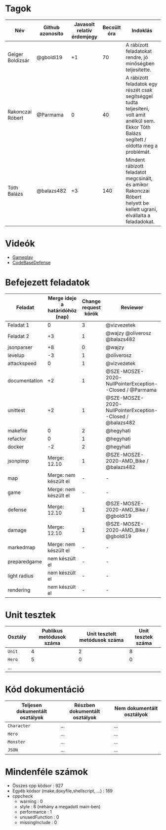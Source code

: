 # Tagok

| Név | Github azonosito  | Javasolt relatív érdemjegy | Becsült óra | Indoklás  | 
| --- | ---- | --- | ------------------ | --------- |
| Geiger Boldizsár | @gboldi19 | +1 | 70 | A rábízott feladatokat rendre, jó minőségben teljesítette. |
| Rakonczai Róbert | @Parmama | 0 | 40 | A rábízott feladatok egy részét csak segítséggel tudta teljesíteni, volt amit anélkül sem. Ekkor Tóth Balázs segített / oldotta meg a problémát. |
| Tóth Balázs | @balazs482 | +3 | 140 | Mindent rábízott feladatot megcsinált, és amikor Rakonczai Róbert helyett be kellett ugrani, elvállalta a feladadokat. |


# Videók

 - [Gameplay](/videos/gameplay.mp4)
 - [CodeBaseDefense](/videos/codebasedefense.mp4)

# Befejezett feladatok

| Feladat | Merge ideje a határidóhöz (nap) | Change request körök | Reviewer | 
| ------- | ------------------------------- | -------------------- | -------- |
| Feladat 1 | 0 | 3 | @vizvezetek | 
| Feladat 2 | +3 | 1 | @wajzy @oliverosz @balazs482 |
| jsonparser | +8 | 0 | @wajzy |
| levelup | -3 | 1 | @oliverosz |
| attackspeed | 0 | 1 | @vizvezetek |
| documentation | +2 | 1 | @SZE-MOSZE-2020-NullPointerException--Closed / @Parmama |
| unittest | +2 | 1 | @SZE-MOSZE-2020-NullPointerException--Closed / @balazs482 |
| makefile | 0 | 2 | @hegyhati |
| refactor | 0 | 1 | @hegyhati |
| docker | -2 | 2 | @hegyhati |
| jsonpimp | Merge: 12.10 | 1 | @SZE-MOSZE-2020-AMD_Bike / @balazs482 |
| map | Merge: nem készült el | - | - |
| game | Merge: nem készült el | - | - |
| defense | Merge: 12.10 | 1 | @SZE-MOSZE-2020-AMD_Bike / @gboldi19 |
| damage | Merge: 12.10 | 1 | @SZE-MOSZE-2020-AMD_Bike / @gboldi19 |
| markedmap | Merge: nem készült el | - | - |
| preparedgame | nem készült el | - | -
| light radius | nem készült el | - | - |
| rendering | nem készült el | - | - |

# Unit tesztek

| Osztály | Publikus metódusok száma | Unit tesztelt metódusok száma | Unit tesztek száma |
| --- | --- | --- | --- |
| `Unit` | 4 | 2 | 8 |
| `Hero` | 5 | 0 | 0 | 
| ... |

# Kód dokumentáció

| Teljesen dokumentált osztályok | Részben dokumentált osztályok | Nem dokumentált osztályok |
| --- | --- | --- | 
| `Character` | ... | ... | 
| `Hero` | ... | ... |  
| `Monster` | ... | ... | 
| `JSON` | ... | ... |  


# Mindenféle számok

 - Összes cpp kódsor : 927
 - Egyéb kódsor (make,doxyfile,shellscript, ...) : 189
 - cppcheck
   - warning : 0
   - style : 6 (néhány a megadott main-ben)
   - performance : 1
   - unusedFunction : 0
   - missingInclude : 0
